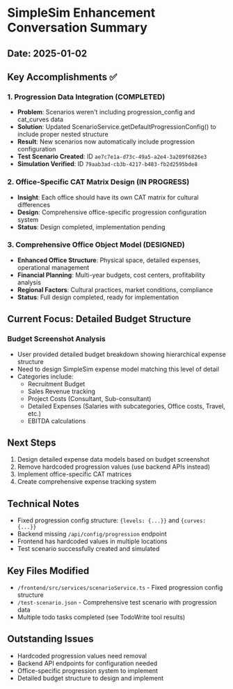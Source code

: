 # SimpleSim Enhancement Conversation Summary

## Date: 2025-01-02

## Key Accomplishments ✅

### 1. Progression Data Integration (COMPLETED)
- **Problem**: Scenarios weren't including progression_config and cat_curves data
- **Solution**: Updated ScenarioService.getDefaultProgressionConfig() to include proper nested structure
- **Result**: New scenarios now automatically include progression configuration
- **Test Scenario Created**: ID `ae7c7e1a-d73c-49a5-a2e4-3a209f6826e3`
- **Simulation Verified**: ID `79aab3ad-cb3b-4217-b483-fb2d2595bde8`

### 2. Office-Specific CAT Matrix Design (IN PROGRESS)
- **Insight**: Each office should have its own CAT matrix for cultural differences
- **Design**: Comprehensive office-specific progression configuration system
- **Status**: Design completed, implementation pending

### 3. Comprehensive Office Object Model (DESIGNED)
- **Enhanced Office Structure**: Physical space, detailed expenses, operational management
- **Financial Planning**: Multi-year budgets, cost centers, profitability analysis
- **Regional Factors**: Cultural practices, market conditions, compliance
- **Status**: Full design completed, ready for implementation

## Current Focus: Detailed Budget Structure

### Budget Screenshot Analysis
- User provided detailed budget breakdown showing hierarchical expense structure
- Need to design SimpleSim expense model matching this level of detail
- Categories include:
  - Recruitment Budget
  - Sales Revenue tracking
  - Project Costs (Consultant, Sub-consultant)
  - Detailed Expenses (Salaries with subcategories, Office costs, Travel, etc.)
  - EBITDA calculations

## Next Steps
1. Design detailed expense data models based on budget screenshot
2. Remove hardcoded progression values (use backend APIs instead)
3. Implement office-specific CAT matrices
4. Create comprehensive expense tracking system

## Technical Notes
- Fixed progression config structure: `{levels: {...}}` and `{curves: {...}}`
- Backend missing `/api/config/progression` endpoint
- Frontend has hardcoded values in multiple locations
- Test scenario successfully created and simulated

## Key Files Modified
- `/frontend/src/services/scenarioService.ts` - Fixed progression config structure
- `/test-scenario.json` - Comprehensive test scenario with progression data
- Multiple todo tasks completed (see TodoWrite tool results)

## Outstanding Issues
- Hardcoded progression values need removal
- Backend API endpoints for configuration needed
- Office-specific progression system to implement
- Detailed budget structure to design and implement